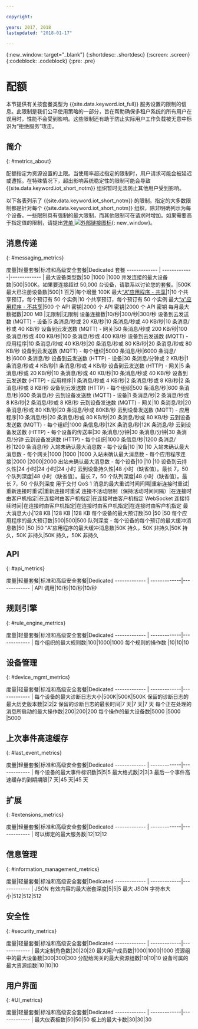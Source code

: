 ```yaml
---

copyright:

years: 2017, 2018
lastupdated: "2018-01-17"

---
```


{:new_window: target="\_blank"}
{:shortdesc: .shortdesc}
{:screen: .screen}
{:codeblock: .codeblock}
{:pre: .pre}


# 配额
本节提供有关按套餐类型为 {{site.data.keyword.iot_full}} 服务设置的限制的信息。此限制是我们公平使用策略的一部分，旨在帮助确保多租户系统的所有用户在误用时，性能不会受到影响。这些限制还有助于防止实际用户工作负载被无意中标识为“拒绝服务”攻击。


## 简介
{: #metrics_about}

配额指定为资源设置的上限。当使用率超过指定的限制时，用户请求可能会被延迟或遭拒。在特殊情况下，超出影响系统稳定性的限制可能会导致 {{site.data.keyword.iot_short_notm}} 组织暂时无法防止其他用户受到影响。

以下各表列示了 {{site.data.keyword.iot_short_notm}} 的限制。指定的大多数限制都是针对每个 {{site.data.keyword.iot_short_notm}} 组织，除非明确列示为每个设备。一些限制具有强制的最大限制，而其他限制可在请求时增加。如果需要高于指定值的限制，请提出[凭单 ![外部链接图标](../../../icons/launch-glyph.svg)](https://support.ng.bluemix.net/gethelp/){: new_window}。

## 消息传递
{: #messaging_metrics}

度量|轻量套餐|标准和高级安全套餐|Dedicated 套餐
------------- | -------------|------------- |
最大设备类型数|50 |1000 |1000
并发连接的最大设备数|500|500K。如果要连接超过 50,000 台设备，请联系以讨论您的套餐。|500K
最大已注册设备数|500|1 百万|每个增量 100K
最大[“A”应用程序 - 共享](../applications/mqtt.html#scalable_apps)|1|10 个共享预订，每个预订有 50 个实例|10 个共享预订，每个预订有 50 个实例
最大[“a”应用程序 - 不共享](../applications/mqtt.html#client_connections)|500 个 API 密钥|2000 个 API 密钥|2000 个 API 密钥
每月最大数据数|200 MB |无限制|无限制
设备连接数|10/秒|300/秒|300/秒
设备到云发送数 (MQTT) - 设备|5 条消息/秒或 20 KB/秒|10 条消息/秒或 40 KB/秒|10 条消息/秒或 40 KB/秒
设备到云发送数 (MQTT) - 网关|50 条消息/秒或 200 KB/秒|100 条消息/秒或 400 KB/秒|100 条消息/秒或 400 KB/秒
设备到云发送数 (MQTT) - 应用程序|10 条消息/秒或 40 KB/秒|20 条消息/秒或 80 KB/秒|20 条消息/秒或 80 KB/秒
设备到云发送数 (MQTT) - 每个组织|5000 条消息/秒|6000 条消息/秒|6000 条消息/秒
设备到云发送数 (HTTP) - 设备|30 条消息/分钟或 2 KB/秒|1 条消息/秒或 4 KB/秒|1 条消息/秒或 4 KB/秒
设备到云发送数 (HTTP) - 网关|5 条消息/秒或 20 KB/秒|10 条消息/秒或 40 KB/秒|10 条消息/秒或 40 KB/秒
设备到云发送数 (HTTP) - 应用程序|1 条消息/秒或 4 KB/秒|2 条消息/秒或 8 KB/秒|2 条消息/秒或 8 KB/秒
设备到云发送数 (HTTP) - 每个组织|500 条消息/秒|600 条消息/秒|600 条消息/秒
云到设备发送数 (MQTT) - 设备|1 条消息/秒|2 条消息/秒或 8 KB/秒|2 条消息/秒或 8 KB/秒
云到设备发送数 (MQTT) - 网关|10 条消息/秒|20 条消息/秒或 80 KB/秒|20 条消息/秒或 80KB/秒
云到设备发送数 (MQTT) - 应用程序|10 条消息/秒|20 条消息/秒或 80 KB/秒|20 条消息/秒或 80 KB/秒
云到设备发送数 (MQTT) - 每个组织|1000 条信息/秒|12K 条消息/秒|12K 条消息/秒
云到设备发送数 (HTTP) - 每个设备的传送率|30 条消息/分钟|30 条消息/分钟|30 条消息/分钟
云到设备发送数 (HTTP) - 每个组织|1000 条信息/秒|1200 条消息/秒|1200 条消息/秒
入站未确认最大消息数 - 每个设备|10  |10 |10
入站未确认最大消息数 - 每个网关|1000 |1000 |1000
入站未确认最大消息数 - 每个应用程序连接|2000 |2000|2000
出站未确认最大消息数 - 每个设备|10  |10 |10
设备到云持久性|24 小时|24 小时|24 小时
云到设备持久性|48 小时（缺省值）。最长 7，50 个队列深度|48 小时（缺省值）。最长 7，50 个队列深度|48 小时（缺省值）。最长 7，50 个队列深度
用于交付 QoS 1 消息的最大重试时间间隔|重新连接时重试|重新连接时重试|重新连接时重试
连接不活动限制（保持活动时间间隔）|在连接时由客户机指定|在连接时由客户机指定|在连接时由客户机指定
WebSocket 连接持续时间|在连接时由客户机指定|在连接时由客户机指定|在连接时由客户机指定
最大消息大小|128 KB |128 KB |128 KB
每个设备的最大预订数|50 |50 |50
每个应用程序的最大预订数|500|500|500
队列深度 - 每个设备的每个预订的最大缓冲消息数|50 |50 |50
“A”应用程序的最大缓冲消息数|50K 持久，50K 非持久|50K 持久，50K 非持久|50K 持久，50K 非持久


## API
{: #api_metrics}

度量|轻量套餐|标准和高级安全套餐|Dedicated
------------- | -------------|------------- |
API 调用|10/秒|10/秒|10/秒

## 规则引擎
{: #rule_engine_metrics}

度量|轻量套餐|标准和高级安全套餐|Dedicated
------------- | -------------|------------- |
每个组织的最大规则数|100|1000|1000
每个规则的操作数 |10|10|10

## 设备管理
{: #device_mgmt_metrics}

度量|轻量套餐|标准和高级安全套餐|Dedicated
------------- | -------------|------------- |
每个设备的最大诊断日志大小|500K|500K|500K
保留的诊断日志的最大历史版本数|2|2|2
保留的诊断日志的最长时间|7 天|7 天|7 天
每个正在处理的消息所启动的最大操作数|200|200|200
每个操作的最大设备数|5000 |5000 |5000

## 上次事件高速缓存
{: #last_event_metrics}

度量|轻量套餐|标准和高级安全套餐|Dedicated
------------- | -------------|------------- |
每个设备的最大事件标识数|5|5|5
最大格式数|2|3|3
最后一个事件高速缓存的到期期限|7 天|45 天|45 天

## 扩展
{: #extensions_metrics}

度量|轻量套餐|标准和高级安全套餐|Dedicated
------------- | -------------|------------- |
可以绑定的最大服务数|12|12|12

## 信息管理
{: #information_management_metrics}

度量|轻量套餐|标准和高级安全套餐|Dedicated
------------- | -------------|------------- |
JSON 有效内容的最大嵌套深度|5|5|5
最大 JSON 字符串大小|512|512|512

## 安全性
{: #security_metrics}

度量|轻量套餐|标准和高级安全套餐|Dedicated
------------- | -------------|------------- |
最大定制角色数|20|20|20
最大用户成员数|1000|1000|1000
资源组中的最大设备数|300|300|300
分配给网关的最大资源组数|10|10|10
设备可属的最大资源组数|10|10|10

## 用户界面
{: #UI_metrics}

度量|轻量套餐|标准和高级安全套餐|Dedicated
------------- | -------------|------------- |
最大仪表板数|50|50|50
板上的最大卡数|30|30|30
